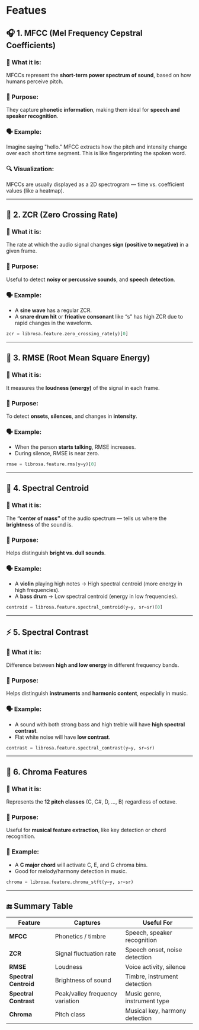 # Featues
## 🎧 1. **MFCC (Mel Frequency Cepstral Coefficients)**

### 🧠 What it is:

MFCCs represent the **short-term power spectrum of sound**, based on how humans perceive pitch.

### 🎯 Purpose:

They capture **phonetic information**, making them ideal for **speech and speaker recognition**.

### 🗣️ Example:

Imagine saying "hello." MFCC extracts how the pitch and intensity change over each short time segment. This is like fingerprinting the spoken word.

### 🔍 Visualization:

MFCCs are usually displayed as a 2D spectrogram — time vs. coefficient values (like a heatmap).

---

## 🔄 2. **ZCR (Zero Crossing Rate)**

### 🧠 What it is:

The rate at which the audio signal changes **sign (positive to negative)** in a given frame.

### 🎯 Purpose:

Useful to detect **noisy or percussive sounds**, and **speech detection**.

### 🗣️ Example:

* A **sine wave** has a regular ZCR.
* A **snare drum hit** or **fricative consonant** like “s” has high ZCR due to rapid changes in the waveform.

```python
zcr = librosa.feature.zero_crossing_rate(y)[0]
```

---

## 📏 3. **RMSE (Root Mean Square Energy)**

### 🧠 What it is:

It measures the **loudness (energy)** of the signal in each frame.

### 🎯 Purpose:

To detect **onsets, silences**, and changes in **intensity**.

### 🗣️ Example:

* When the person **starts talking**, RMSE increases.
* During silence, RMSE is near zero.

```python
rmse = librosa.feature.rms(y=y)[0]
```

---

## 🎯 4. **Spectral Centroid**

### 🧠 What it is:

The **“center of mass”** of the audio spectrum — tells us where the **brightness** of the sound is.

### 🎯 Purpose:

Helps distinguish **bright vs. dull sounds**.

### 🗣️ Example:

* A **violin** playing high notes → High spectral centroid (more energy in high frequencies).
* A **bass drum** → Low spectral centroid (energy in low frequencies).

```python
centroid = librosa.feature.spectral_centroid(y=y, sr=sr)[0]
```

---

## ⚡ 5. **Spectral Contrast**

### 🧠 What it is:

Difference between **high and low energy** in different frequency bands.

### 🎯 Purpose:

Helps distinguish **instruments** and **harmonic content**, especially in music.

### 🗣️ Example:

* A sound with both strong bass and high treble will have **high spectral contrast**.
* Flat white noise will have **low contrast**.

```python
contrast = librosa.feature.spectral_contrast(y=y, sr=sr)
```

---

## 🎼 6. **Chroma Features**

### 🧠 What it is:

Represents the **12 pitch classes** (C, C#, D, ..., B) regardless of octave.

### 🎯 Purpose:

Useful for **musical feature extraction**, like key detection or chord recognition.

### 🎹 Example:

* A **C major chord** will activate C, E, and G chroma bins.
* Good for melody/harmony detection in music.

```python
chroma = librosa.feature.chroma_stft(y=y, sr=sr)
```

---

## 🔚 Summary Table

| Feature               | Captures                        | Useful For                     |
| --------------------- | ------------------------------- | ------------------------------ |
| **MFCC**              | Phonetics / timbre              | Speech, speaker recognition    |
| **ZCR**               | Signal fluctuation rate         | Speech onset, noise detection  |
| **RMSE**              | Loudness                        | Voice activity, silence        |
| **Spectral Centroid** | Brightness of sound             | Timbre, instrument detection   |
| **Spectral Contrast** | Peak/valley frequency variation | Music genre, instrument type   |
| **Chroma**            | Pitch class                     | Musical key, harmony detection |


